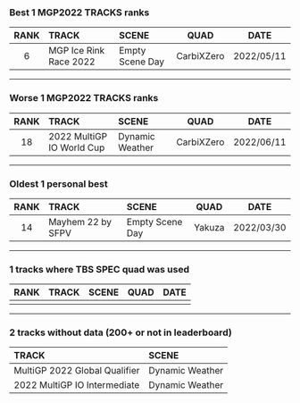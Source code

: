### Best 1 MGP2022 TRACKS ranks
|RANK|TRACK|SCENE|QUAD|DATE|
|:---:|:---|:---|:---:|:---:|
|6|MGP Ice Rink Race 2022|Empty Scene Day|CarbiXZero|2022/05/11|
---
### Worse 1 MGP2022 TRACKS ranks
|RANK|TRACK|SCENE|QUAD|DATE|
|:---:|:---|:---|:---:|:---:|
|18|2022 MultiGP IO World Cup|Dynamic Weather|CarbiXZero|2022/06/11|
---
### Oldest 1 personal best
|RANK|TRACK|SCENE|QUAD|DATE|
|:---:|:---|:---|:---:|:---:|
|14|Mayhem 22 by SFPV|Empty Scene Day|Yakuza|2022/03/30|
---
### 1 tracks where TBS SPEC quad was used
|RANK|TRACK|SCENE|QUAD|DATE|
|:---:|:---|:---|:---:|:---:|
||||||
---
### 2 tracks without data (200+ or not in leaderboard)
|TRACK|SCENE|
|:---|:---|
|MultiGP 2022 Global Qualifier|Dynamic Weather|
|2022 MultiGP IO Intermediate|Dynamic Weather|
